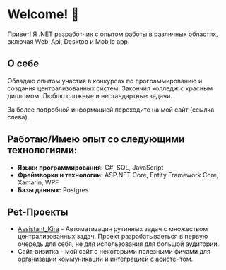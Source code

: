 # Welcome! 👋

Привет! Я .NET разработчик с опытом работы в различных областях, включая Web-Api, Desktop и Mobile app.

## О себе
Обладаю опытом участия в конкурсах по программированию и создания централизованных систем. Закончил колледж с красным дипломом.
Люблю сложные и нестандартные задачи.

За более подробной информацией переходите на мой сайт (ссылка слева).

## Работаю/Имею опыт со следующими технологиями:

- **Языки программирования:** C#, SQL, JavaScript
- **Фреймворки и технологии:** ASP.NET Core, Entity Framework Core, Xamarin, WPF
- **Базы данных:** Postgres

## Pet-Проекты
- [Assistant_Kira](https://github.com/Abent-Kirill/Assistant_Kira) - Автоматизация рутинных задач с множеством централизованных задач. Проект разрабатываеться в первую очередь для себя, не для использования для большой аудитории.
- Сайт-визитка - мой сайт с некоторыми полезными фичами для организации коммуникации и интеграцией с асистентом.
